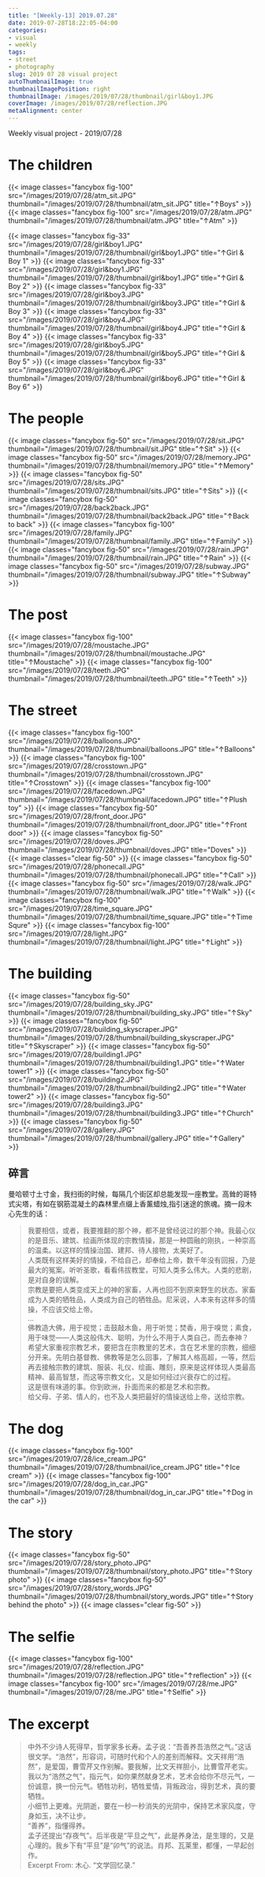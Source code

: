 ```yaml
---
title: "[Weekly-13] 2019.07.28"
date: 2019-07-28T18:22:05-04:00
categories:
- visual
- weekly
tags:
- street
- photography
slug: 2019 07 28 visual project
autoThumbnailImage: true
thumbnailImagePosition: right
thumbnailImage: /images/2019/07/28/thumbnail/girl&boy1.JPG
coverImage: /images/2019/07/28/reflection.JPG
metaAlignment: center
---
```


Weekly visual project - 2019/07/28
<!--more-->
<!-- toc -->
# The children
{{< image classes="fancybox fig-100" src="/images/2019/07/28/atm_sit.JPG" thumbnail="/images/2019/07/28/thumbnail/atm_sit.JPG" title="↑Boys" >}}
{{< image classes="fancybox fig-100" src="/images/2019/07/28/atm.JPG" thumbnail="/images/2019/07/28/thumbnail/atm.JPG" title="↑Atm" >}}

{{< image classes="fancybox fig-33" src="/images/2019/07/28/girl&boy1.JPG" thumbnail="/images/2019/07/28/thumbnail/girl&boy1.JPG" title="↑Girl & Boy 1" >}}
{{< image classes="fancybox fig-33" src="/images/2019/07/28/girl&boy1.JPG" thumbnail="/images/2019/07/28/thumbnail/girl&boy1.JPG" title="↑Girl & Boy 2" >}}
{{< image classes="fancybox fig-33" src="/images/2019/07/28/girl&boy3.JPG" thumbnail="/images/2019/07/28/thumbnail/girl&boy3.JPG" title="↑Girl & Boy 3" >}}
{{< image classes="fancybox fig-33" src="/images/2019/07/28/girl&boy4.JPG" thumbnail="/images/2019/07/28/thumbnail/girl&boy4.JPG" title="↑Girl & Boy 4" >}}
{{< image classes="fancybox fig-33" src="/images/2019/07/28/girl&boy5.JPG" thumbnail="/images/2019/07/28/thumbnail/girl&boy5.JPG" title="↑Girl & Boy 5" >}}
{{< image classes="fancybox fig-33" src="/images/2019/07/28/girl&boy6.JPG" thumbnail="/images/2019/07/28/thumbnail/girl&boy6.JPG" title="↑Girl & Boy 6" >}}

# The people
{{< image classes="fancybox fig-50" src="/images/2019/07/28/sit.JPG" thumbnail="/images/2019/07/28/thumbnail/sit.JPG" title="↑Sit" >}}
{{< image classes="fancybox fig-50" src="/images/2019/07/28/memory.JPG" thumbnail="/images/2019/07/28/thumbnail/memory.JPG" title="↑Memory" >}}
{{< image classes="fancybox fig-50" src="/images/2019/07/28/sits.JPG" thumbnail="/images/2019/07/28/thumbnail/sits.JPG" title="↑Sits" >}}
{{< image classes="fancybox fig-50" src="/images/2019/07/28/back2back.JPG" thumbnail="/images/2019/07/28/thumbnail/back2back.JPG" title="↑Back to back" >}}
{{< image classes="fancybox fig-100" src="/images/2019/07/28/family.JPG" thumbnail="/images/2019/07/28/thumbnail/family.JPG" title="↑Family" >}}
{{< image classes="fancybox fig-50" src="/images/2019/07/28/rain.JPG" thumbnail="/images/2019/07/28/thumbnail/rain.JPG" title="↑Rain" >}}
{{< image classes="fancybox fig-50" src="/images/2019/07/28/subway.JPG" thumbnail="/images/2019/07/28/thumbnail/subway.JPG" title="↑Subway" >}}

# The post
{{< image classes="fancybox fig-100" src="/images/2019/07/28/moustache.JPG" thumbnail="/images/2019/07/28/thumbnail/moustache.JPG" title="↑Moustache" >}}
{{< image classes="fancybox fig-100" src="/images/2019/07/28/teeth.JPG" thumbnail="/images/2019/07/28/thumbnail/teeth.JPG" title="↑Teeth" >}}

# The street
{{< image classes="fancybox fig-100" src="/images/2019/07/28/balloons.JPG" thumbnail="/images/2019/07/28/thumbnail/balloons.JPG" title="↑Balloons" >}}
{{< image classes="fancybox fig-100" src="/images/2019/07/28/crosstown.JPG" thumbnail="/images/2019/07/28/thumbnail/crosstown.JPG" title="↑Crosstown" >}}
{{< image classes="fancybox fig-100" src="/images/2019/07/28/facedown.JPG" thumbnail="/images/2019/07/28/thumbnail/facedown.JPG" title="↑Plush toy" >}}
{{< image classes="fancybox fig-50" src="/images/2019/07/28/front_door.JPG" thumbnail="/images/2019/07/28/thumbnail/front_door.JPG" title="↑Front door" >}}
{{< image classes="fancybox fig-50" src="/images/2019/07/28/doves.JPG" thumbnail="/images/2019/07/28/thumbnail/doves.JPG" title="Doves" >}}
{{< image classes="clear fig-50" >}}
{{< image classes="fancybox fig-50" src="/images/2019/07/28/phonecall.JPG" thumbnail="/images/2019/07/28/thumbnail/phonecall.JPG" title="↑Call" >}}
{{< image classes="fancybox fig-50" src="/images/2019/07/28/walk.JPG" thumbnail="/images/2019/07/28/thumbnail/walk.JPG" title="↑Walk" >}}
{{< image classes="fancybox fig-100" src="/images/2019/07/28/time_square.JPG" thumbnail="/images/2019/07/28/thumbnail/time_square.JPG" title="↑Time Squre" >}}
{{< image classes="fancybox fig-100" src="/images/2019/07/28/light.JPG" thumbnail="/images/2019/07/28/thumbnail/light.JPG" title="↑Light" >}}

# The building
{{< image classes="fancybox fig-50" src="/images/2019/07/28/building_sky.JPG" thumbnail="/images/2019/07/28/thumbnail/building_sky.JPG" title="↑Sky" >}}
{{< image classes="fancybox fig-50" src="/images/2019/07/28/building_skyscraper.JPG" thumbnail="/images/2019/07/28/thumbnail/building_skyscraper.JPG" title="↑Skyscraper" >}}
{{< image classes="fancybox fig-50" src="/images/2019/07/28/building1.JPG" thumbnail="/images/2019/07/28/thumbnail/building1.JPG" title="↑Water tower1" >}}
{{< image classes="fancybox fig-50" src="/images/2019/07/28/building2.JPG" thumbnail="/images/2019/07/28/thumbnail/building2.JPG"  title="↑Water tower2" >}}
{{< image classes="fancybox fig-50" src="/images/2019/07/28/building3.JPG" thumbnail="/images/2019/07/28/thumbnail/building3.JPG" title="↑Church" >}}
{{< image classes="fancybox fig-50" src="/images/2019/07/28/gallery.JPG" thumbnail="/images/2019/07/28/thumbnail/gallery.JPG" title="↑Gallery" >}}

## 碎言

曼哈顿寸土寸金，我扫街的时候，每隔几个街区却总能发现一座教堂。高耸的哥特式尖塔，有如在钢筋混凝土的森林里点缀上香薰蜡烛,指引迷途的旅魂。摘一段木心先生的话：

>我要相信，或者，我要推翻的那个神，都不是曾经说过的那个神。我最心仪的是音乐、建筑、绘画所体现的宗教情操，那是一种圆融的刚执，一种崇高的温柔。以这样的情操治国、建邦、待人接物，太美好了。  
人类既有这样美好的情操，不给自己，却奉给上帝，数千年没有回报，乃是最大的冤案。听听圣歌，看看伟拔教堂，可知人类多么伟大。人类的悲剧，是对自身的误解。  
宗教是要把人类变成天上的神的家畜，人再也回不到原来野生的状态。家畜成为人类的牺牲品，人类成为自己的牺牲品。尼采说，人本来有这样多的情操，不应该交给上帝。  
...  
佛教造大佛，用于视觉；击鼓敲木鱼，用于听觉；焚香，用于嗅觉；素食，用于味觉——人类这般伟大、聪明，为什么不用于人类自己，而去奉神？  
希望大家重视宗教艺术，要把含在宗教里的艺术，含在艺术里的宗教，细细分开来。先明白基督教、佛教等是怎么回事，了解其人格高超，一等，然后再去接触宗教的建筑、服装、礼仪、绘画、雕刻，原来是这样体现人类最高精神、最高智慧，而这等宗教文化，又是如何经过兴衰存亡的过程。  
这是很有味道的事。你到欧洲，扑面而来的都是艺术和宗教。  
给父母、子弟、情人的，也不及人类把最好的情操送给上帝，送给宗教。  


# The dog
{{< image classes="fancybox fig-100" src="/images/2019/07/28/ice_cream.JPG" thumbnail="/images/2019/07/28/thumbnail/ice_cream.JPG" title="↑Ice cream" >}}
{{< image classes="fancybox fig-100" src="/images/2019/07/28/dog_in_car.JPG" thumbnail="/images/2019/07/28/thumbnail/dog_in_car.JPG" title="↑Dog in the car" >}}

# The story
{{< image classes="fancybox fig-50" src="/images/2019/07/28/story_photo.JPG" thumbnail="/images/2019/07/28/thumbnail/story_photo.JPG" title="↑Story photo" >}}
{{< image classes="fancybox fig-50" src="/images/2019/07/28/story_words.JPG" thumbnail="/images/2019/07/28/thumbnail/story_words.JPG" title="↑Story behind the photo" >}}
{{< image classes="clear fig-50" >}}

# The selfie
{{< image classes="fancybox fig-100" src="/images/2019/07/28/reflection.JPG" thumbnail="/images/2019/07/28/reflection.JPG" title="↑reflection" >}}
{{< image classes="fancybox fig-100" src="/images/2019/07/28/me.JPG" thumbnail="/images/2019/07/28/me.JPG" title="↑Selfie" >}}

# The excerpt
>中外不少诗人死得早，哲学家多长寿。孟子说：“吾善养吾浩然之气。”这话很文学。“浩然”，形容词，可随时代和个人的差别而解释。文天祥用“浩然”，是爱国，曹雪芹又作别解。要我解，比文天祥胆小，比曹雪芹老实。我以为“浩然之气”，指元气，如你果然献身艺术，艺术会给你不尽元气，一份诚意，换一份元气。牺牲功利，牺牲爱情，背叛政治，得到艺术，真的要牺牲。  
小细节上更难。光阴逝，要在一秒一秒消失的光阴中，保持艺术家风度，守身如玉，决不让步。  
“善养”，指懂得养。  
孟子还提出“存夜气”。后半夜是“平旦之气”，此是养身法，是生理的，又是心理的。我乡下有“平旦”是“卯气”的说法。肖邦、瓦莱里，都懂，一早起创作。  
Excerpt From: 木心. “文学回忆录.” 
